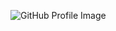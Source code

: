 ![GitHub Profile Image](https://avatars0.githubusercontent.com/u/6550471?s=400&u=4bf9666d72a65deb065d6436579d72e4da63c2b1&v=4)
